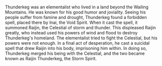 Thunderkeg was an elementalist who lived in a land beyond the Wailing Mountains. He was known for his good humor and joviality.
Seeing his people suffer from famine and drought, Thunderkeg found a forbidden spell, placed there by Inai, the  Void Spirit. When it cast the spell, it summoned Raijin, the Celestial of storm and thunder. This displeased Raijin greatly, who instead used his powers of wind and flood to destroy Thunderkeg's homeland. The elementalist tried to fight the Celestial, but his powers were not enough. In a final act of desperation, he cast a suicidal spell that drew Raijin into his body, imprisoning him within. In doing so, Thunderkeg merged his being with the Celestial, and the two became known as Raijin Thunderkeg, the  Storm Spirit.
